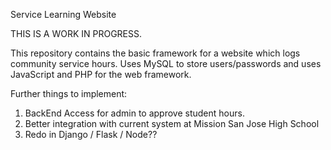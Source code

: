Service Learning Website

THIS IS A WORK IN PROGRESS.

This repository contains the basic framework for a website which logs community service hours. Uses MySQL to store users/passwords
and uses JavaScript and PHP for the web framework.

Further things to implement:
1) BackEnd Access for admin to approve student hours.
2) Better integration with current system at Mission San Jose High School
3) Redo in Django / Flask / Node??